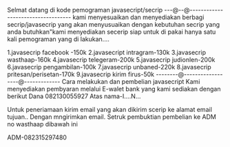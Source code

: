 
Selmat datang di kode pemograman javasecript/secrip
---@--@-----------------------------------
kami menyesuaikan dan menyediakan berbagi secrip/javasecrip yang akan menyusuaikan dengan kebutuhan secrip yang anda butuhkan"kami menyediakan secerip siap untuk di pakai hanya satu kali pemograman yang di lakukan....

1.javasecrip facebook -150k
2.javasecript intragram-130k
3.javasecrip wasthaap-160k
4.javasecrip telegeram-200k
5.javasecrip judionlen-200k
6.javasecrip pengambilan-100k
7.javasecrip unbaned-220k
8.javasecrip pritesan/perisetan-170k
9.javasecrip kirim firus-50k
--------@------------------@-------------
Cara melakukan dan pembelian javasecript
Kami menyediakan pembyaran melalui E-walet bank yang kami sediakan dengan berikut
Dana
082130055927
Atas nama-I....N...

Untuk peneriamaan kirim email yang akan dikirim scerip ke alamat email tujuan..
Dengan mngirimkan email. Setruk pembuktian pembelian ke ADM no wasthaap dibawah ini

ADM-082315297480

